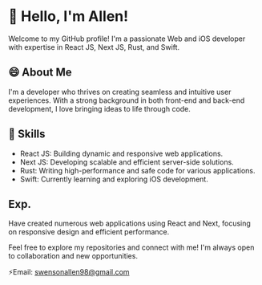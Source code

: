 # 👋 Hello, I'm Allen!

Welcome to my GitHub profile! I'm a passionate Web and iOS developer with expertise in React JS, Next JS, Rust, and Swift.

## 😄 About Me
I'm a developer who thrives on creating seamless and intuitive user experiences. With a strong background in both front-end and back-end development, I love bringing ideas to life through code.

## 🔭 Skills
- React JS: Building dynamic and responsive web applications.
- Next JS: Developing scalable and efficient server-side solutions.
- Rust: Writing high-performance and safe code for various applications.
- Swift: Currently learning and exploring iOS development.

## Exp.
Have created numerous web applications using React and Next, focusing on responsive design and efficient performance.

Feel free to explore my repositories and connect with me! I'm always open to collaboration and new opportunities.

⚡Email: swensonallen98@gmail.com
